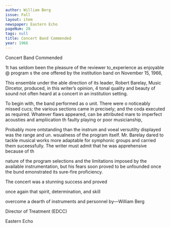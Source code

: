 ```yaml
---
author: William Berg
issue: Fall
layout: item
newspaper: Eastern Echo
pageNum: 28
tags: null
title: Concert Band Commended
year: 1966
---
```


Concert Band Commended

1t has seldom been the pleasure of the reviewer to_experience as enjoyable @ program s the one offered by the institution band on November 15, 1966,

This ensemble under the able direction of its leader, Robert Barelay, Music Dircetor, produced, in this writer’s opinion, 4 tonal quality and beauty of sound not often heard at a concert in an institution setting.

To begin with, the band performed as o unit. There were o noticeably missed cucs; the various sections came in precisely; and the coda executed as required. Whatever flaws appeared, can be attributed mare to imperfect acousties and ampliication th faulty playing or poor musicianship,

Probably more ontstanding than the instrum and voeal versutilty displayed was the range and un. wsualness of the program itself. Mr. Barelay dared to tackle musical works more adaptable for symphonic groups and carried them suceessfully. The writer must admit that he was apprehensive because of th

nature of the program selections and the limitations imposed by the available instrumentation, but his fears soon proved to be unfounded once the bund emonstrated its sure-fire proficiency.

The concert was a stunning success and proved

once again that spirit, determination, and skill

overcome a dearth of instruments and personnel by—William Berg

Director of Treatment (EDCC)

Eastern Echo